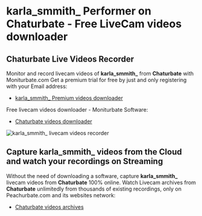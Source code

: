# karla_smmith_ Performer on Chaturbate - Free LiveCam videos downloader

## Chaturbate Live Videos Recorder

Monitor and record livecam videos of **karla_smmith_** from **Chaturbate** with Moniturbate.com
Get a premium trial for free by just and only registering with your Email address:
* [karla_smmith_ Premium videos downloader](https://moniturbate.com/request-demo-licence-key.html)

Free livecam videos downloader - Moniturbate Software:
* [Chaturbate videos downloader](https://moniturbate.com/moniturbate-download-software.html)

![karla_smmith_ livecam videos recorder](https://peachurnet.com/templates/moniturbate-software.png)


## Capture karla_smmith_ videos from the Cloud and watch your recordings on Streaming

Without the need of downloading a software, capture **karla_smmith_** livecam videos from **Chaturbate** 100% online.
Watch Livecam archives from **Chaturbate** unlimitedly from thousands of existing recordings, only on Peachurbate.com and its websites network:
* [Chaturbate videos archives](https://peachurnet.com/)